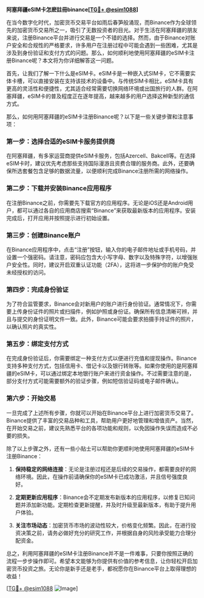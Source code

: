 **阿塞拜疆eSIM卡怎麽註冊binance[[TG💪+ @esim1088](https://t.me/s/esim1088)]**

在当今数字化时代，加密货币交易平台如雨后春笋般涌现，而Binance作为全球领先的加密货币交易所之一，吸引了无数投资者的目光。对于生活在阿塞拜疆的朋友来说，注册Binance平台并进行交易是一个不错的选择。然而，由于Binance对账户安全和合规性的严格要求，许多用户在注册过程中可能会遇到一些困难，尤其是涉及到身份验证和支付方式的问题。那么，如何顺利地使用阿塞拜疆的eSIM卡注册Binance呢？本文将为你详细解答这一问题。

首先，让我们了解一下什么是eSIM卡。eSIM卡是一种嵌入式SIM卡，它不需要实体卡槽，可以直接安装在支持该技术的设备中。与传统SIM卡相比，eSIM卡具有更高的灵活性和便捷性，尤其适合经常需要切换网络环境或出国旅行的人群。在阿塞拜疆，eSIM卡的普及程度正在逐年提高，越来越多的用户选择这种新型的通信方式。

那么，如何用阿塞拜疆的eSIM卡注册Binance呢？以下是一些关键步骤和注意事项：

### **第一步：选择合适的eSIM卡服务提供商**

在阿塞拜疆，有多家运营商提供eSIM卡服务，包括Azercell、Bakcell等。在选择eSIM卡时，建议优先考虑那些支持国际漫游且资费合理的服务商。此外，还要确保所选套餐包含足够的数据流量，以便顺利完成Binance注册所需的网络操作。

### **第二步：下载并安装Binance应用程序**

在注册Binance之前，你需要先下载官方的应用程序。无论是iOS还是Android用户，都可以通过各自的应用商店搜索“Binance”来获取最新版本的应用程序。安装完成后，打开应用并按照提示进行初始设置。

### **第三步：创建Binance账户**

在Binance应用程序中，点击“注册”按钮，输入你的电子邮件地址或手机号码，并设置一个强密码。请注意，密码应包含大小写字母、数字以及特殊字符，以增强账户安全性。同时，建议开启双重认证功能（2FA），这将进一步保护你的账户免受未经授权的访问。

### **第四步：完成身份验证**

为了符合监管要求，Binance会对新用户的账户进行身份验证。通常情况下，你需要上传身份证件的照片或扫描件，例如护照或身份证。确保所有信息清晰可辨，并且与提交的身份证明文件一致。此外，Binance可能会要求拍摄手持证件的照片，以确认照片的真实性。

### **第五步：绑定支付方式**

在完成身份验证后，你需要绑定一种支付方式以便进行充值和提现操作。Binance支持多种支付方式，包括信用卡、借记卡以及银行转账等。如果你使用的是阿塞拜疆的eSIM卡，可以通过绑定本地银行账户来进行资金操作。不过需要注意的是，部分支付方式可能需要额外的验证步骤，例如短信验证码或电子邮件确认。

### **第六步：开始交易**

一旦完成了上述所有步骤，你就可以开始在Binance平台上进行加密货币交易了。Binance提供了丰富的交易品种和工具，帮助用户更好地管理和增值资产。当然，在开始交易之前，建议先熟悉平台的各项功能和规则，以免因操作失误而造成不必要的损失。

除了以上步骤之外，还有一些小贴士可以帮助你更顺利地使用阿塞拜疆的eSIM卡注册Binance：

1. **保持稳定的网络连接**：无论是注册过程还是后续的交易操作，都需要良好的网络环境。因此，在操作前请确保你的eSIM卡已成功激活，并且信号强度良好。
   
2. **定期更新应用程序**：Binance会不定期发布新版本的应用程序，以修复已知问题并添加新功能。定期检查更新提醒，并及时升级至最新版本，有助于提升用户体验。

3. **关注市场动态**：加密货币市场的波动性较大，价格变化频繁。因此，在进行投资决策之前，请务必做好充分的研究工作，并根据自身的风险承受能力合理分配资金。

总之，利用阿塞拜疆的eSIM卡注册Binance并不是一件难事，只要你按照正确的流程一步步操作即可。希望本文能够为你提供有价值的参考信息，让你轻松开启加密货币投资之旅。无论你是新手还是老手，都祝愿你在Binance平台上取得理想的收益！

[[TG💪+ @esim1088](https://t.me/s/esim1088) ![Image](https://i.postimg.cc/4NQfJmqS/Snipaste-2025-05-13-00-14-12.png)]